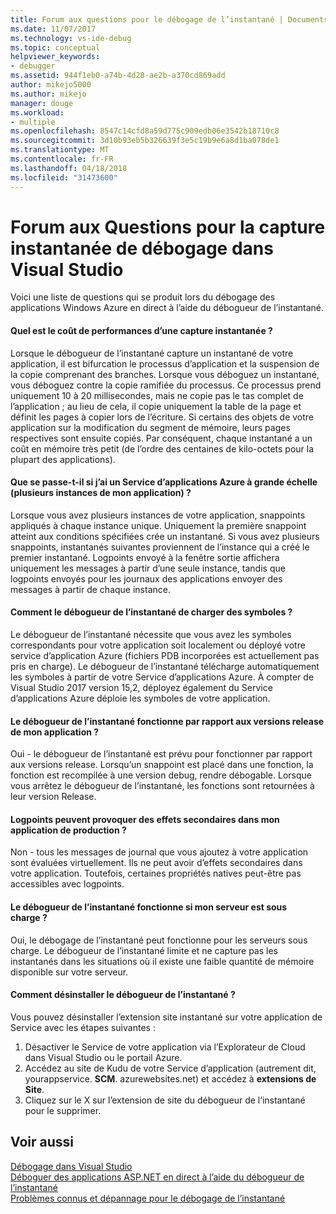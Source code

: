 ```yaml
---
title: Forum aux questions pour le débogage de l’instantané | Documents Microsoft
ms.date: 11/07/2017
ms.technology: vs-ide-debug
ms.topic: conceptual
helpviewer_keywords:
- debugger
ms.assetid: 944f1eb0-a74b-4d28-ae2b-a370cd869add
author: mikejo5000
ms.author: mikejo
manager: douge
ms.workload:
- multiple
ms.openlocfilehash: 8547c14cfd8a59d775c909edb06e3542b18710c8
ms.sourcegitcommit: 3d10b93eb5b326639f3e5c19b9e6a8d1ba078de1
ms.translationtype: MT
ms.contentlocale: fr-FR
ms.lasthandoff: 04/18/2018
ms.locfileid: "31473600"
---
```

# <a name="frequently-asked-questions-for-snapshot-debugging-in-visual-studio"></a>Forum aux Questions pour la capture instantanée de débogage dans Visual Studio

Voici une liste de questions qui se produit lors du débogage des applications Windows Azure en direct à l’aide du débogueur de l’instantané.

#### <a name="what-is-the-performance-cost-of-taking-a-snapshot"></a>Quel est le coût de performances d’une capture instantanée ?

Lorsque le débogueur de l’instantané capture un instantané de votre application, il est bifurcation le processus d’application et la suspension de la copie comprenant des branches. Lorsque vous déboguez un instantané, vous déboguez contre la copie ramifiée du processus. Ce processus prend uniquement 10 à 20 millisecondes, mais ne copie pas le tas complet de l’application ; au lieu de cela, il copie uniquement la table de la page et définit les pages à copier lors de l’écriture. Si certains des objets de votre application sur la modification du segment de mémoire, leurs pages respectives sont ensuite copiés. Par conséquent, chaque instantané a un coût en mémoire très petit (de l’ordre des centaines de kilo-octets pour la plupart des applications). 

#### <a name="what-happens-if-i-have-a-scaled-out-azure-app-service-multiple-instances-of-my-app"></a>Que se passe-t-il si j’ai un Service d’applications Azure à grande échelle (plusieurs instances de mon application) ?

Lorsque vous avez plusieurs instances de votre application, snappoints appliqués à chaque instance unique. Uniquement la première snappoint atteint aux conditions spécifiées crée un instantané. Si vous avez plusieurs snappoints, instantanés suivantes proviennent de l’instance qui a créé le premier instantané. Logpoints envoyé à la fenêtre sortie affichera uniquement les messages à partir d’une seule instance, tandis que logpoints envoyés pour les journaux des applications envoyer des messages à partir de chaque instance. 

#### <a name="how-does-the-snapshot-debugger-load-symbols"></a>Comment le débogueur de l’instantané de charger des symboles ?

Le débogueur de l’instantané nécessite que vous avez les symboles correspondants pour votre application soit localement ou déployé votre service d’application Azure (fichiers PDB incorporées est actuellement pas pris en charge). Le débogueur de l’instantané télécharge automatiquement les symboles à partir de votre Service d’applications Azure. À compter de Visual Studio 2017 version 15,2, déployez également du Service d’applications Azure déploie les symboles de votre application.

#### <a name="does-the-snapshot-debugger-work-against-release-builds-of-my-application"></a>Le débogueur de l’instantané fonctionne par rapport aux versions release de mon application ?

Oui - le débogueur de l’instantané est prévu pour fonctionner par rapport aux versions release. Lorsqu’un snappoint est placé dans une fonction, la fonction est recompilée à une version debug, rendre débogable. Lorsque vous arrêtez le débogueur de l’instantané, les fonctions sont retournées à leur version Release. 

#### <a name="can-logpoints-cause-side-effects-in-my-production-application"></a>Logpoints peuvent provoquer des effets secondaires dans mon application de production ?

Non - tous les messages de journal que vous ajoutez à votre application sont évaluées virtuellement. Ils ne peut avoir d’effets secondaires dans votre application. Toutefois, certaines propriétés natives peut-être pas accessibles avec logpoints. 

#### <a name="does-the-snapshot-debugger-work-if-my-server-is-under-load"></a>Le débogueur de l’instantané fonctionne si mon serveur est sous charge ?

Oui, le débogage de l’instantané peut fonctionne pour les serveurs sous charge. Le débogueur de l’instantané limite et ne capture pas les instantanés dans les situations où il existe une faible quantité de mémoire disponible sur votre serveur.

#### <a name="how-do-i-uninstall-the-snapshot-debugger"></a>Comment désinstaller le débogueur de l’instantané ?

Vous pouvez désinstaller l’extension site instantané sur votre application de Service avec les étapes suivantes :

1. Désactiver le Service de votre application via l’Explorateur de Cloud dans Visual Studio ou le portail Azure.
1. Accédez au site de Kudu de votre Service d’application (autrement dit, yourappservice. **SCM**. azurewebsites.net) et accédez à **extensions de Site**.
1. Cliquez sur le X sur l’extension de site du débogueur de l’instantané pour le supprimer.

## <a name="see-also"></a>Voir aussi

[Débogage dans Visual Studio](../debugger/index.md)  
[Déboguer des applications ASP.NET en direct à l’aide du débogueur de l’instantané](../debugger/debug-live-azure-applications.md)  
[Problèmes connus et dépannage pour le débogage de l’instantané](../debugger/debug-live-azure-apps-troubleshooting.md)
